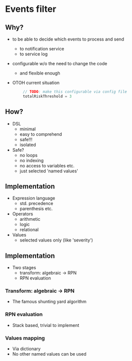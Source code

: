 # Events filter

## Why?

* to be able to decide which events to process and send
    - to notification service
    - to service log

* configurable w/o the need to change the code
    - and flexible enough

* OTOH current situation

```go
        // TODO: make this configurable via config file
        totalRiskThreshold = 3
```

## How?

* DSL
    - minimal
    - easy to comprehend
    - safe!!!
    - isolated
* Safe?
    - no loops
    - no indexing
    - no access to variables etc.
    - just selected 'named values'



## Implementation

* Expression language
    - std. precedence
    - parenthesis etc.
* Operators
    - arithmetic
    - logic
    - relational
* Values
    - selected values only (like 'severity')



## Implementation

* Two stages
    - transform: algebraic -> RPN
    - RPN evaluation

### Transform: algebraic -> RPN

* The famous shunting yard algorithm

### RPN evaluation

* Stack based, trivial to implement

### Values mapping

* Via dictionary
* No other named values can be used
